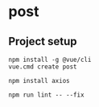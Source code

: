 # post

## Project setup
```
npm install -g @vue/cli
vue.cmd create post

npm install axios

npm run lint -- --fix
```

